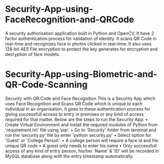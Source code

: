 # Security-App-using-FaceRecognition-and-QRCode
A security authorisation application built in Python and OpenCV. It have 2 factor authentication process for validation of identity. It scans QR Code in real-time and recognizes face in photos clicked in real-time.
It also uses 128-bit AES File encryption to protect the key generates for encryption and decryption of face models.

# Security-App-using-Biometric-and-QR-Code-Scanning
Security with QR Code and Face Recognition
This is a Security App which uses Face Recognition and Scans QR Code which is unique to each individual in an organisation.
It goes to these authentication process for giving successfull access to entry in premises or any kind of access required for that matter.
Below are the steps to run the Security App:
  • Create Virtual Environment and install the required modules of Python from 'requirement.txt' file using 'pip'.
  • Go to 'Security' folder from terminal and run the 'security.py' file by enter 'python security.py'
  • Select option for 'Guest' or 'College Person'.
  • A college person will require a face id and his unique QR code
  • A guest only needs to enter his name
  • Only successfull access of any kind of entry person, his/her 'Name' & 'ID' will be recorded in MySQL database along with the entry timestamp automatically.